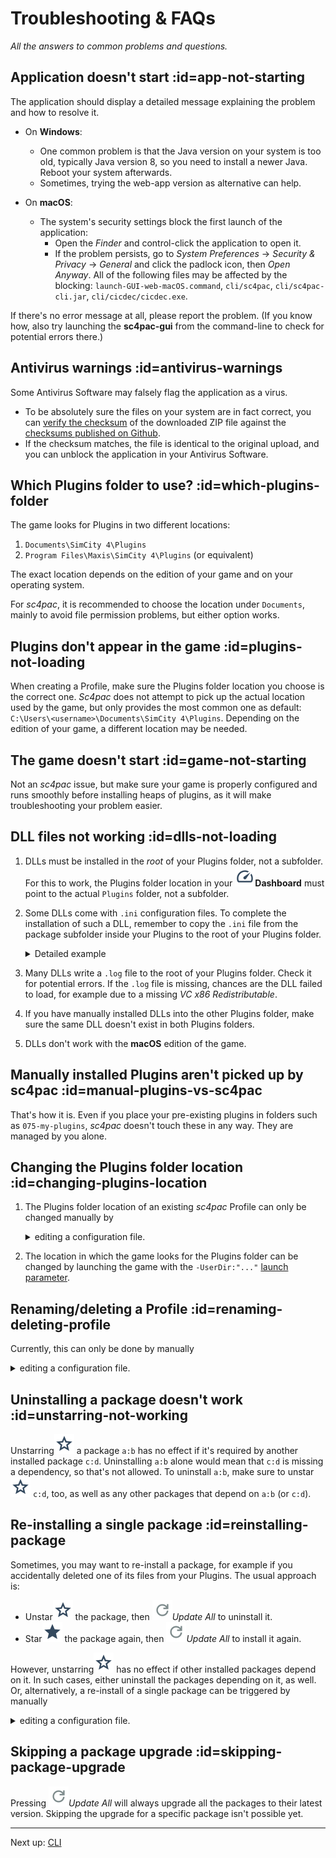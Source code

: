 # Troubleshooting & FAQs

*All the answers to common problems and questions.*

## Application doesn't start :id=app-not-starting

The application should display a detailed message explaining the problem and how to resolve it.

- On **Windows**:
  - One common problem is that the Java version on your system is too old, typically Java version 8, so you need to install a newer Java. Reboot your system afterwards.
  - Sometimes, trying the web-app version as alternative can help.

- On **macOS**:
  - The system's security settings block the first launch of the application:
    - Open the *Finder* and control-click the application to open it.
    - If the problem persists, go to *System Preferences* → *Security & Privacy* → *General* and click the padlock icon, then *Open Anyway*.
      All of the following files may be affected by the blocking: `launch-GUI-web-macOS.command`, `cli/sc4pac`, `cli/sc4pac-cli.jar`, `cli/cicdec/cicdec.exe`.

If there's no error message at all, please report the problem.
(If you know how, also try launching the **sc4pac-gui** from the command-line to check for potential errors there.)

## Antivirus warnings :id=antivirus-warnings

Some Antivirus Software may falsely flag the application as a virus.
- To be absolutely sure the files on your system are in fact correct, you can
  [verify the checksum](https://howardsimpson.blogspot.com/2022/01/quickly-create-checksum-in-windows.html)
  of the downloaded ZIP file against the [checksums published on Github](https://github.com/memo33/sc4pac-gui/releases).
- If the checksum matches, the file is identical to the original upload, and you can unblock the application in your Antivirus Software.

## Which Plugins folder to use? :id=which-plugins-folder

The game looks for Plugins in two different locations:
1. `Documents\SimCity 4\Plugins`
2. `Program Files\Maxis\SimCity 4\Plugins` (or equivalent)

The exact location depends on the edition of your game and on your operating system.

For *sc4pac*, it is recommended to choose the location under `Documents`, mainly to avoid file permission problems, but either option works.

## Plugins don't appear in the game :id=plugins-not-loading

When creating a Profile, make sure the Plugins folder location you choose is the correct one.
*Sc4pac* does not attempt to pick up the actual location used by the game, but only provides the most common one as default:
`C:\Users\<username>\Documents\SimCity 4\Plugins`.
Depending on the edition of your game, a different location may be needed.

## The game doesn't start :id=game-not-starting

Not an *sc4pac* issue, but make sure your game is properly configured and runs smoothly before installing heaps of plugins, as it will make troubleshooting your problem easier.

## DLL files not working :id=dlls-not-loading

1. DLLs must be installed in the _root_ of your Plugins folder, not a subfolder.
   For this to work, the Plugins folder location in your **![](_speed.svg)Dashboard** must point to the actual `Plugins` folder, not a subfolder.

2. Some DLLs come with `.ini` configuration files.
   To complete the installation of such a DLL, remember to copy the `.ini` file from the package subfolder inside your Plugins to the root of your Plugins folder.

   <details>
   <summary>Detailed example</summary>

   - For the package `pkg=null-45:query-tool-ui-extensions-dll` for example,<br>
     copy `Plugins\150-mods\null-45.query-tool-ui-extensions-dll.2.5.0-1.sc4pac\SC4QueryUIHooks.ini`<br>
     to `Plugins\SC4QueryUIHooks.ini`.
   - Then, edit the new file to set your preferences.
   - Repeat this whenever the DLL is updated to a newer version.

   </details>

3. Many DLLs write a `.log` file to the root of your Plugins folder. Check it for potential errors.
   If the `.log` file is missing, chances are the DLL failed to load, for example due to a missing *VC x86 Redistributable*.

4. If you have manually installed DLLs into the other Plugins folder, make sure the same DLL doesn't exist in both Plugins folders.

5. DLLs don't work with the **macOS** edition of the game.

## Manually installed Plugins aren't picked up by sc4pac :id=manual-plugins-vs-sc4pac

That's how it is.
Even if you place your pre-existing plugins in folders such as `075-my-plugins`, *sc4pac* doesn't touch these in any way.
They are managed by you alone.

## Changing the Plugins folder location :id=changing-plugins-location

1. The Plugins folder location of an existing *sc4pac* Profile can only be changed manually by

   <details>
   <summary>editing a configuration file.</summary>

   - Go to **![](_settings.svg)Settings** → *Profiles configuration folder* and open the folder.
   - The folder contains a subfolder for each Profile. Open the file `sc4pac-plugins.json` of your Profile in a text editor and edit the `pluginsRoot` attribute.
   - Move the Plugins folder to the new location.
   - Restart *sc4pac*.

   </details>

2. The location in which the game looks for the Plugins folder can be changed by launching the game with the
   `-UserDir:"..."` [launch parameter](https://www.wiki.sc4devotion.com/index.php?title=Shortcut_Parameters#User_Dir).

## Renaming/deleting a Profile :id=renaming-deleting-profile

Currently, this can only be done by manually

<details>
<summary>editing a configuration file.</summary>

- Go to **![](_settings.svg)Settings** → *Profiles configuration folder* and open the folder.
- Open the file `sc4pac-profiles.json` in a text editor and edit it.
- Restart *sc4pac*.

</details>

## Uninstalling a package doesn't work :id=unstarring-not-working

Unstarring![](_unstar.svg) a package `a:b` has no effect if it's required by another installed package `c:d`.
Uninstalling `a:b` alone would mean that `c:d` is missing a dependency, so that's not allowed.
To uninstall `a:b`, make sure to unstar![](_unstar.svg) `c:d`, too, as well as any other packages that depend on `a:b` (or `c:d`).

## Re-installing a single package :id=reinstalling-package

Sometimes, you may want to re-install a package, for example if you accidentally deleted one of its files from your Plugins.
The usual approach is:
- Unstar![](_unstar.svg) the package, then *![](_refresh.svg)Update All* to uninstall it.
- Star![](_star.svg) the package again, then *![](_refresh.svg)Update All* to install it again.

However, unstarring![](_unstar.svg) has no effect if other installed packages depend on it.
In such cases, either uninstall the packages depending on it, as well.
Or, alternatively, a re-install of a single package can be triggered by manually

<details>
<summary>editing a configuration file.</summary>

- Go to **![](_settings.svg)Settings** → *Profiles configuration folder* and open the folder.
- The folder contains a subfolder for each Profile. Open the file `sc4pac-plugins-lock.json` of your current Profile in a text editor and search for the package.
- Change the `"version"` to `"0"` and save the JSON file.
- Clicking *![](_refresh.svg)Update All* will trigger a re-install of the package.

</details>

## Skipping a package upgrade :id=skipping-package-upgrade

Pressing *![](_refresh.svg)Update All* will always upgrade all the packages to their latest version.
Skipping the upgrade for a specific package isn't possible yet.

---
Next up: [CLI](cli)
